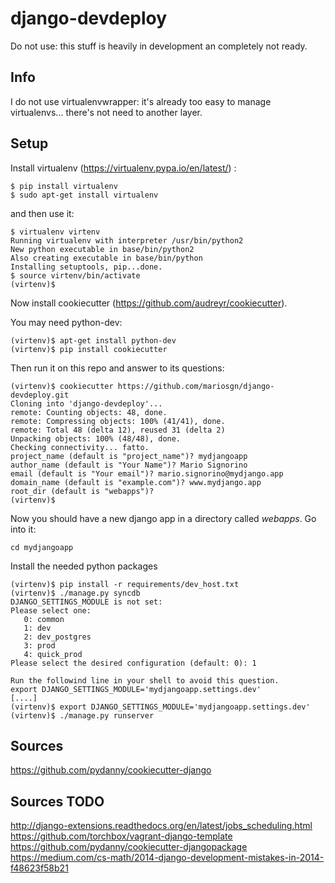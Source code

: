 django-devdeploy
=======================

Do not use: this stuff is heavily in development an completely not ready.

Info
-----
I do not use virtualenvwrapper: it's already too easy to manage virtualenvs... there's not need to another layer.


Setup
-----
Install virtualenv (https://virtualenv.pypa.io/en/latest/) :

    $ pip install virtualenv
    $ sudo apt-get install virtualenv

and then use it:

    $ virtualenv virtenv
    Running virtualenv with interpreter /usr/bin/python2
    New python executable in base/bin/python2
    Also creating executable in base/bin/python
    Installing setuptools, pip...done.
    $ source virtenv/bin/activate
    (virtenv)$

Now install cookiecutter (https://github.com/audreyr/cookiecutter).

You may need python-dev:
    
    (virtenv)$ apt-get install python-dev
    (virtenv)$ pip install cookiecutter

Then run it on this repo and answer to its questions:

    (virtenv)$ cookiecutter https://github.com/mariosgn/django-devdeploy.git
    Cloning into 'django-devdeploy'...
    remote: Counting objects: 48, done.
    remote: Compressing objects: 100% (41/41), done.
    remote: Total 48 (delta 12), reused 31 (delta 2)
    Unpacking objects: 100% (48/48), done.
    Checking connectivity... fatto.
    project_name (default is "project_name")? mydjangoapp
    author_name (default is "Your Name")? Mario Signorino
    email (default is "Your email")? mario.signorino@mydjango.app           
    domain_name (default is "example.com")? www.mydjango.app
    root_dir (default is "webapps")?      
    (virtenv)$
    
Now you should have a new django app in a directory called *webapps*. Go into it:

    cd mydjangoapp
    
Install the needed python packages    

    (virtenv)$ pip install -r requirements/dev_host.txt
    (virtenv)$ ./manage.py syncdb
    DJANGO_SETTINGS_MODULE is not set:
    Please select one:
       0: common
       1: dev
       2: dev_postgres
       3: prod
       4: quick_prod
    Please select the desired configuration (default: 0): 1
    
    Run the followind line in your shell to avoid this question.
    export DJANGO_SETTINGS_MODULE='mydjangoapp.settings.dev'
    [....]
    (virtenv)$ export DJANGO_SETTINGS_MODULE='mydjangoapp.settings.dev'
    (virtenv)$ ./manage.py runserver



Sources
-----
https://github.com/pydanny/cookiecutter-django
 
Sources TODO
-----
http://django-extensions.readthedocs.org/en/latest/jobs_scheduling.html 
https://github.com/torchbox/vagrant-django-template
https://github.com/pydanny/cookiecutter-djangopackage
https://medium.com/cs-math/2014-django-development-mistakes-in-2014-f48623f58b21 
